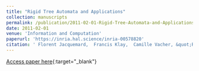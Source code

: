 ```yaml
---
title: "Rigid Tree Automata and Applications"
collection: manuscripts
permalink: /publication/2011-02-01-Rigid-Tree-Automata-and-Applications
date: 2011-02-01
venue: 'Information and Computation'
paperurl: 'https://inria.hal.science/inria-00578820'
citation: ' Florent Jacquemard,  Francis Klay,  Camille Vacher, &quot;Rigid Tree Automata and Applications.&quot; Information and Computation, 2011.'
---
```

[Access paper here](https://inria.hal.science/inria-00578820){:target="_blank"}
